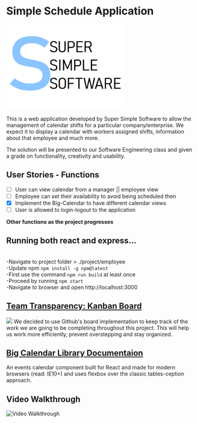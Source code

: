 # Simple Schedule Application 
<img src="logo.png" class="center" width="310" height="225">

This is a web application developed by Super Simple Software to allow the management 
of calendar shifts for a particular company/enterprise. We expect it to display a 
calendar with workers assigned shifts, information about that employee and much more. 

The solution will be presented to our Software Engineering class and given a grade on 
functionality, creativity and usability. 

## User Stories - Functions 

- [ ] User can view calendar from a manager || employee view
- [ ] Employee can set their availability to avoid being scheduled then
- [x] Implement the Big-Calendar to have different calendar views
- [ ] User is allowed to login-logout to the application 

**Other functions as the project progresses**

## Running both react and express...

<br>-Navigate to project folder > ./project/employee
<br>-Update npm `npm install -g npm@latest`
<br>-First use the command `npm run build` at least once 
<br>-Proceed by running `npm start` 
<br>-Navigate to browser and open http://localhost:3000 

## <a href="https://github.com/LankeyBoard/SimpleSchedule/projects/1">Team Transparency: Kanban Board</a>
<img src="https://d3tvpxjako9ywy.cloudfront.net/blog/content/uploads/2019/07/Unlock-All-Your-Team-Kan-Do-With-a-Kanban-Template-2-1491x914.jpg?av=5f90c29a1379c318be242ac001362e9d"/>
We decided to use Github's board implementation to keep track of the work
we are going to be completing throughout this project. This will help us work 
more efficiently, prevent overstepping and stay organized. 

## <a href="http://jquense.github.io/react-big-calendar/examples/index.html">Big Calendar Library Documentaion </a>
An events calendar component built for React and made for modern browsers (read: IE10+) 
and uses flexbox over the classic tables-ception approach.

## Video Walkthrough 
<img src='http://g.recordit.co/JIoa2M7lSa.gif' title='Video Walkthrough' width='800' height='600' alt='Video Walkthrough' />
